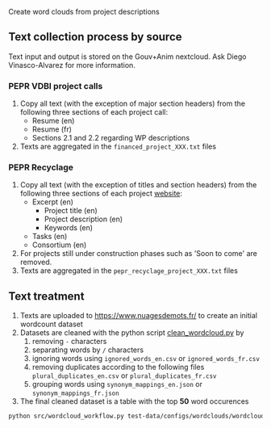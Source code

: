Create word clouds from project descriptions

## Text collection process by source

Text input and output is stored on the Gouv+Anim nextcloud. Ask Diego Vinasco-Alvarez for more information.

### PEPR VDBI project calls

1. Copy all text (with the exception of major section headers) from the following three sections of each project call:
   * Resume (en)
   * Resume (fr)
   * Sections 2.1 and 2.2 regarding WP descriptions
2. Texts are aggregated in the `financed_project_XXX.txt` files

### PEPR Recyclage

1. Copy all text (with the exception of titles and section headers) from the following three sections of each project [website](https://www.pepr-recyclage.fr/):
   * Excerpt (en)
     * Project title (en)
     * Project description (en)
     * Keywords (en)
   * Tasks (en)
   * Consortium (en)
2. For projects still under construction phases such as 'Soon to come' are removed.
3. Texts are aggregated in the `pepr_recyclage_project_XXX.txt` files

## Text treatment

1. Texts are uploaded to https://www.nuagesdemots.fr/ to create an initial wordcount dataset
2. Datasets are cleaned with the python script [clean_wordcloud.py](src/) by
   1. removing `-` characters
   2. separating words by `/` characters
   3. ignoring words using `ignored_words_en.csv` or `ignored_words_fr.csv`
   4. removing duplicates according to the following files `plural_duplicates_en.csv` or `plural_duplicates_fr.csv`
   5. grouping words using `synonym_mappings_en.json` or `synonym_mappings_fr.json`
3. The final cleaned dataset is a table with the top **50** word occurences

```bash
python src/wordcloud_workflow.py test-data/configs/wordclouds/wordcloud_workflow_config.json
```
